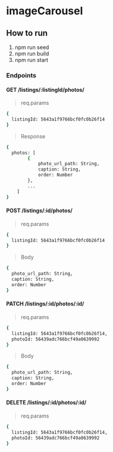 # imageCarousel

## How to run
1) npm run seed
2) npm run build
3) npm run start

### Endpoints
#### GET /listings/:listingId/photos/
>req.params
```sh
{
  listingId: 5643a1f9766bcf0fc0b26f14
}
```

>Response
```sh
{
  photos: [
		{
			photo_url_path: String,
			caption: String,
			order: Number
		},
		...
	]
}
```

#### POST /listings/:id/photos/
>req.params
```sh
{
  listingId: 5643a1f9766bcf0fc0b26f14
}
```

>Body
```sh
{
  photo_url_path: String,
  caption: String,
  order: Number
}
```

#### PATCH /listings/:id/photos/:id/
>req.params
```sh
{
  listingId: 5643a1f9766bcf0fc0b26f14,
  photoId: 56439adc766bcf49a0639992
}
```

>Body
```sh
{
  photo_url_path: String,
  caption: String,
  order: Number
}
```

#### DELETE /listings/:id/photos/:id/
>req.params
```sh
{
  listingId: 5643a1f9766bcf0fc0b26f14,
  photoId: 56439adc766bcf49a0639992
}
```